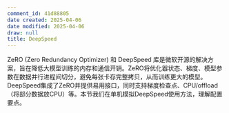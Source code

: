```yaml
---
comment_id: 41d88805
date created: 2025-04-06
date modified: 2025-04-06
draw: null
title: DeepSpeed
---
```

ZeRO (Zero Redundancy Optimizer) 和 DeepSpeed 库是微软开源的解决方案，旨在降低大模型训练的内存和通信开销。ZeRO将优化器状态、梯度、模型参数在数据并行进程间切分，避免每张卡存完整拷贝，从而训练更大的模型。DeepSpeed集成了ZeRO并提供易用接口，同时支持梯度检查点、CPU/offload（将部分数据放CPU）等。本节我们在单机模拟DeepSpeed使用方法，理解配置要点。
